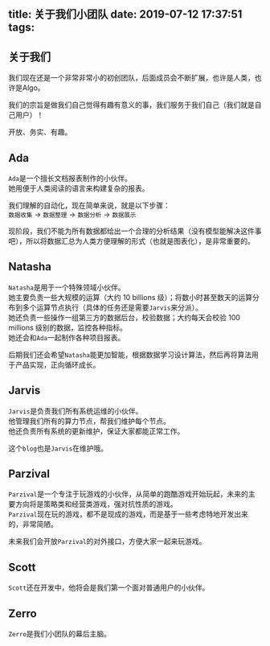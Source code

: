 title: 关于我们小团队
date: 2019-07-12 17:37:51
tags:
---
## 关于我们

我们现在还是一个非常非常小的初创团队，后面成员会不断扩展，也许是人类，也许是Algo。  

我们的宗旨是做我们自己觉得有趣有意义的事，我们服务于我们自己（我们就是自己用户）！

开放、务实、有趣。

## Ada

``Ada``是一个擅长文档报表制作的小伙伴。  
她用便于人类阅读的语言来构建复杂的报表。  

我们理解的自动化，现在简单来说，就是以下步骤：  
``数据收集`` -> ``数据整理`` -> ``数据分析`` -> ``数据展示``  

现阶段，我们不能为所有数据都给出一个合理的分析结果（没有模型能解决这件事吧），所以将数据汇总为人类方便理解的形式（也就是图表化），是非常重要的。

## Natasha

``Natasha``是用于一个特殊领域小伙伴。  
她主要负责一些大规模的运算（大约 10 billions 级）；将数小时甚至数天的运算分布到多个运算节点执行（具体的任务还是需要``Jarvis``来分派）。  
她还负责一些操作一组第三方的数据后台，校验数据；大约每天会校验 100 millions 级别的数据，监控各种指标。  
她还会和``Ada``一起制作各种项目报表。  

后期我们还会希望``Natasha``能更加智能，根据数据学习设计算法，然后再将算法用于产品实现，正向循环成长。

## Jarvis

``Jarvis``是负责我们所有系统运维的小伙伴。  
他管理我们所有的算力节点，帮我们维护每个节点。  
他还负责所有系统的更新维护，保证大家都能正常工作。  

这个``blog``也是``Jarvis``在维护哦。

## Parzival

``Parzival``是一个专注于玩游戏的小伙伴，从简单的跑酷游戏开始玩起，未来的主要方向将是策略类和经营类游戏，强对抗性质的游戏。  
``Parzival``现在玩的游戏，都不是现成的游戏，而是基于一些考虑特地开发出来的，非常简陋。  

未来我们会开放``Parzival``的对外接口，方便大家一起来玩游戏。

## Scott

``Scott``还在开发中，他将会是我们第一个面对普通用户的小伙伴。  

## Zerro

``Zerro``是我们小团队的幕后主脑。  